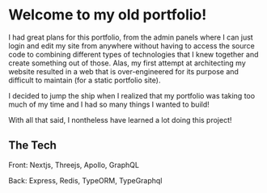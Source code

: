 # Welcome to my old portfolio!

I had great plans for this portfolio, from the admin panels where I can just login and edit my site from anywhere without having to access the source code to combining different 
types of technologies that I knew together and create something out of those. Alas, my first attempt at architecting my website resulted in a web that is over-engineered 
for its purpose and difficult to maintain (for a static portfolio site). 

I decided to jump the ship when I realized that my portfolio was taking too much of my time and I had so many things I wanted to build!

With all that said, I nontheless have learned a lot doing this project!

## The Tech

Front: Nextjs, Threejs, Apollo, GraphQL

Back: Express, Redis, TypeORM, TypeGraphql
